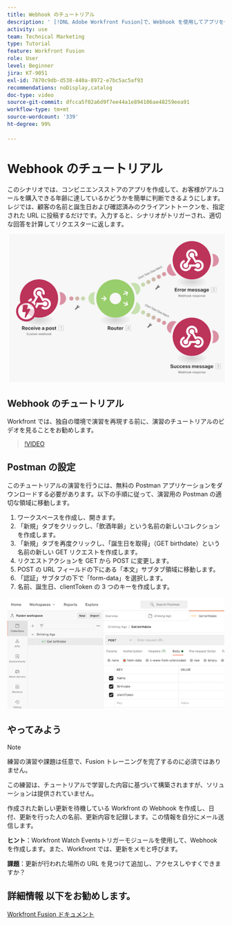 ```yaml
---
title: Webhook のチュートリアル
description: ' [!DNL Adobe Workfront Fusion]で、Webhook を使用してアプリを作成し、お客様がアルコールを購入できる年齢に達しているかどうかを判断する方法を説明します。'
activity: use
team: Technical Marketing
type: Tutorial
feature: Workfront Fusion
role: User
level: Beginner
jira: KT-9051
exl-id: 7870c9db-d538-440a-8972-e7bc5ac5af93
recommendations: noDisplay,catalog
doc-type: video
source-git-commit: dfcca5f02a6d9f7ee44a1e894106ae48259eea91
workflow-type: tm+mt
source-wordcount: '339'
ht-degree: 99%

---
```


# Webhook のチュートリアル

このシナリオでは、コンビニエンスストアのアプリを作成して、お客様がアルコールを購入できる年齢に達しているかどうかを簡単に判断できるようにします。レジでは、顧客の名前と誕生日および確認済みのクライアントトークンを、指定された URL に投稿するだけです。入力すると、シナリオがトリガーされ、適切な回答を計算してリクエスターに返します。

![スイッチモジュールを使用した画像](assets/beyond-basic-modules-5.png)

## Webhook のチュートリアル

Workfront では、独自の環境で演習を再現する前に、演習のチュートリアルのビデオを見ることをお勧めします。

>[!VIDEO](https://video.tv.adobe.com/v/3417947/?quality=12&learn=on&enablevpops&captions=jpn)


## Postman の設定

このチュートリアルの演習を行うには、無料の Postman アプリケーションをダウンロードする必要があります。以下の手順に従って、演習用の Postman の適切な領域に移動します。

1. ワークスペースを作成し、開きます。
1. 「新規」タブをクリックし、「飲酒年齢」という名前の新しいコレクションを作成します。
1. 「新規」タブを再度クリックし、「誕生日を取得」（GET birthdate）という名前の新しい GET リクエストを作成します。
1. リクエストアクションを GET から POST に変更します。
1. POST の URL フィールドの下にある「本文」サブタブ領域に移動します。
1. 「認証」サブタブの下で「form-data」を選択します。
1. 名前、誕生日、clientToken の 3 つのキーを作成します。

![スイッチモジュールを使用した画像](assets/beyond-basic-modules-6.png)

## やってみよう

>[!NOTE]
>
>練習の演習や課題は任意で、Fusion トレーニングを完了するのに必須ではありません。

この練習は、チュートリアルで学習した内容に基づいて構築されますが、ソリューションは提供されていません。

作成された新しい更新を待機している Workfront の Webhook を作成し、日付、更新を行った人の名前、更新内容を記録します。この情報を自分にメール送信します。

**ヒント**：Workfront Watch Eventsトリガーモジュールを使用して、Webhook を作成します。また、Workfront では、更新をメモと呼びます。

**課題**：更新が行われた場所の URL を見つけて追加し、アクセスしやすくできますか？


## 詳細情報 以下をお勧めします。

[Workfront Fusion ドキュメント](https://experienceleague.adobe.com/ja/docs/workfront-fusion/using/get-started-with-fusion/understand-workfront-fusion/workfront-fusion-overview)
